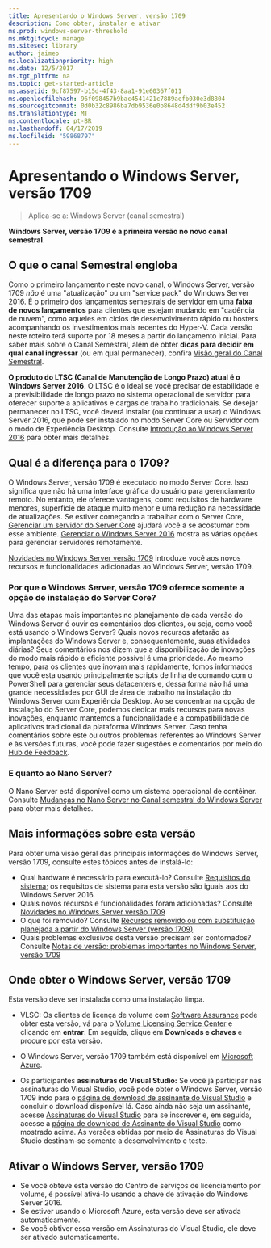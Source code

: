 ```yaml
---
title: Apresentando o Windows Server, versão 1709
description: Como obter, instalar e ativar
ms.prod: windows-server-threshold
ms.mktglfcycl: manage
ms.sitesec: library
author: jaimeo
ms.localizationpriority: high
ms.date: 12/5/2017
ms.tgt_pltfrm: na
ms.topic: get-started-article
ms.assetid: 9cf87597-b15d-4f43-8aa1-91e60367f011
ms.openlocfilehash: 96f098457b9bac4541421c7889aefb030e3d8804
ms.sourcegitcommit: 0d0b32c8986ba7db9536e0b8648d4ddf9b03e452
ms.translationtype: MT
ms.contentlocale: pt-BR
ms.lasthandoff: 04/17/2019
ms.locfileid: "59868797"
---
```

# <a name="introducing-windows-server-version-1709"></a>Apresentando o Windows Server, versão 1709

>Aplica-se a: Windows Server (canal semestral)

**Windows Server, versão 1709 é a primeira versão no novo canal semestral.** 

## <a name="what-the-semi-annual-channel-is--and-isnt"></a>O que o canal Semestral engloba
Como o primeiro lançamento neste novo canal, o Windows Server, versão 1709 *não* é uma "atualização" ou um "service pack" do Windows Server 2016. É o primeiro dos lançamentos semestrais de servidor em uma **faixa de novos lançamentos** para clientes que estejam mudando em "cadência de nuvem", como aqueles em ciclos de desenvolvimento rápido ou hosters acompanhando os investimentos mais recentes do Hyper-V. Cada versão neste roteiro terá suporte por 18 meses a partir do lançamento inicial. Para saber mais sobre o Canal Semestral, além de obter **dicas para decidir em qual canal ingressar** (ou em qual permanecer), confira [Visão geral do Canal Semestral](semi-annual-channel-overview.md).


**O produto do LTSC (Canal de Manutenção de Longo Prazo) atual é o Windows Server 2016**. O LTSC é o ideal se você precisar de estabilidade e a previsibilidade de longo prazo no sistema operacional de servidor para oferecer suporte a aplicativos e cargas de trabalho tradicionais. Se desejar permanecer no LTSC, você deverá instalar (ou continuar a usar) o Windows Server 2016, que pode ser instalado no modo Server Core ou Servidor com o modo de Experiência Desktop. Consulte [Introdução ao Windows Server 2016](https://docs.microsoft.com/windows-server/get-started/server-basics) para obter mais detalhes.


## <a name="whats-different-about-1709"></a>Qual é a diferença para o 1709?

O Windows Server, versão 1709 é executado no modo Server Core. Isso significa que não há uma interface gráfica do usuário para gerenciamento remoto. No entanto, ele oferece vantagens, como requisitos de hardware menores, superfície de ataque muito menor e uma redução na necessidade de atualizações. Se estiver começando a trabalhar com o Server Core, [Gerenciar um servidor do Server Core](../administration/server-core/server-core-manage.md) ajudará você a se acostumar com esse ambiente. [Gerenciar o Windows Server 2016](../administration/manage-windows-server.md) mostra as várias opções para gerenciar servidores remotamente.

[Novidades no Windows Server versão 1709](whats-new-in-windows-server-1709.md) introduze você aos novos recursos e funcionalidades adicionadas ao Windows Server, versão 1709.

### <a name="why-does-windows-server-version-1709-offer-only-the-server-core-installation-option"></a>Por que o Windows Server, versão 1709 oferece somente a opção de instalação do Server Core?
Uma das etapas mais importantes no planejamento de cada versão do Windows Server é ouvir os comentários dos clientes, ou seja, como você está usando o Windows Server? Quais novos recursos afetarão as implantações do Windows Server e, consequentemente, suas atividades diárias? Seus comentários nos dizem que a disponibilização de inovações do modo mais rápido e eficiente possível é uma prioridade. Ao mesmo tempo, para os clientes que inovam mais rapidamente, fomos informados que você esta usando principalmente scripts de linha de comando com o PowerShell para gerenciar seus datacenters e, dessa forma não há uma grande necessidades por GUI de área de trabalho na instalação do Windows Server com Experiência Desktop. Ao se concentrar na opção de instalação do Server Core, podemos dedicar mais recursos para novas inovações, enquanto mantemos a funcionalidade e a compatibilidade de aplicativos tradicional da plataforma Windows Server. Caso tenha comentários sobre este ou outros problemas referentes ao Windows Server e às versões futuras, você pode fazer sugestões e comentários por meio do [Hub de Feedback](https://support.microsoft.com/help/4021566/windows-10-send-feedback-to-microsoft-with-feedback-hub-app).


### <a name="what-about-nano-server"></a>E quanto ao Nano Server?
O Nano Server está disponível como um sistema operacional de contêiner. Consulte [Mudanças no Nano Server no Canal semestral do Windows Server](nano-in-semi-annual-channel.md) para obter mais detalhes.

## <a name="additional-information-about-this-release"></a>Mais informações sobre esta versão
Para obter uma visão geral das principais informações do Windows Server, versão 1709, consulte estes tópicos antes de instalá-lo:

- Qual hardware é necessário para executá-lo? Consulte [Requisitos do sistema](system-requirements.md); os requisitos de sistema para esta versão são iguais aos do Windows Server 2016.
- Quais novos recursos e funcionalidades foram adicionadas? Consulte [Novidades no Windows Server versão 1709](whats-new-in-windows-server-1709.md)
- O que foi removido? Consulte [Recursos removido ou com substituição planejada a partir do Windows Server (versão 1709)](Removed-Features-1709.md)
- Quais problemas exclusivos desta versão precisam ser contornados? Consulte [Notas de versão: problemas importantes no Windows Server, versão 1709](server-1709-relnotes.md)


## <a name="where-to-obtain-windows-server-version-1709"></a>Onde obter o Windows Server, versão 1709

Esta versão deve ser instalada como uma instalação limpa.

- VLSC: Os clientes de licença de volume com [Software Assurance](https://www.microsoft.com/en-us/licensing/licensing-programs/software-assurance-default.aspx) pode obter esta versão, vá para o [Volume Licensing Service Center](https://www.microsoft.com/Licensing/servicecenter/default.aspx) e clicando em **entrar**. Em seguida, clique em **Downloads e chaves** e procure por esta versão. 

- O Windows Server, versão 1709 também está disponível em [Microsoft Azure](https://azuremarketplace.microsoft.com/en-us/marketplace/apps/Microsoft.WindowsServer?tab=Overview).

- Os participantes **assinaturas do Visual Studio:** Se você já participar nas assinaturas do Visual Studio, você pode obter o Windows Server, versão 1709 indo para o [página de download de assinante do Visual Studio](https://my.visualstudio.com/downloads?pid=2347) e concluir o download disponível lá. Caso ainda não seja um assinante, acesse [Assinaturas do Visual Studio](https://www.visualstudio.com/subscriptions/) para se inscrever e, em seguida, acesse a [página de download de Assinante do Visual Studio](https://my.visualstudio.com/downloads?pid=2347) como mostrado acima. As versões obtidas por meio de Assinaturas do Visual Studio destinam-se somente a desenvolvimento e teste.




## <a name="activating-windows-server-version-1709"></a>Ativar o Windows Server, versão 1709

- Se você obteve esta versão do Centro de serviços de licenciamento por volume, é possível ativá-lo usando a chave de ativação do Windows Server 2016.
- Se estiver usando o Microsoft Azure, esta versão deve ser ativada automaticamente.
- Se você obtiver essa versão em Assinaturas do Visual Studio, ele deve ser ativado automaticamente.